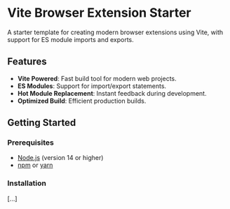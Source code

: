 # Vite Browser Extension Starter

A starter template for creating modern browser extensions using Vite, with support for ES module imports and exports.

## Features

- **Vite Powered**: Fast build tool for modern web projects.
- **ES Modules**: Support for import/export statements.
- **Hot Module Replacement**: Instant feedback during development.
- **Optimized Build**: Efficient production builds.

## Getting Started

### Prerequisites

- [Node.js](https://nodejs.org/) (version 14 or higher)
- [npm](https://www.npmjs.com/) or [yarn](https://yarnpkg.com/)

### Installation

[...]